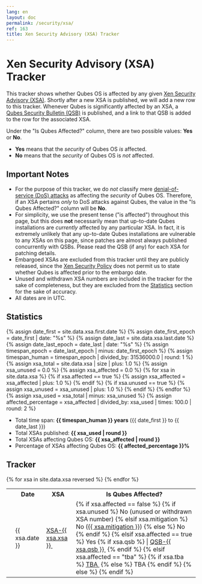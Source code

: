 ```yaml
---
lang: en
layout: doc
permalink: /security/xsa/
ref: 163
title: Xen Security Advisory (XSA) Tracker
---
```


Xen Security Advisory (XSA) Tracker
===================================

This tracker shows whether Qubes OS is affected by any given [Xen Security Advisory (XSA)][XSA].
Shortly after a new XSA is published, we will add a new row to this tracker.
Whenever Qubes is significantly affected by an XSA, a [Qubes Security Bulletin (QSB)][QSB] is published, and a link to that QSB is added to the row for the associated XSA.

Under the "Is Qubes Affected?" column, there are two possible values: **Yes** or **No**.

* **Yes** means that the *security* of Qubes OS *is* affected.
* **No** means that the *security* of Qubes OS is *not* affected.


Important Notes
---------------
* For the purpose of this tracker, we do *not* classify mere [denial-of-service (DoS) attacks][DoS] as affecting the *security* of Qubes OS.
  Therefore, if an XSA pertains *only* to DoS attacks against Qubes, the value in the "Is Qubes Affected?" column will be **No**.
* For simplicity, we use the present tense ("is affected") throughout this page, but this does **not** necessarily mean that up-to-date Qubes installations are *currently* affected by any particular XSA.
  In fact, it is extremely unlikely that any up-to-date Qubes installations are vulnerable to any XSAs on this page, since patches are almost always published concurrently with QSBs.
  Please read the QSB (if any) for each XSA for patching details.
* Embargoed XSAs are excluded from this tracker until they are publicly released, since the [Xen Security Policy] does not permit us to state whether Qubes is affected prior to the embargo date.
* Unused and withdrawn XSA numbers are included in the tracker for the sake of completeness, but they are excluded from the [Statistics] section for the sake of accuracy.
* All dates are in UTC.


Statistics
----------
{% assign date_first = site.data.xsa.first.date %}
{% assign date_first_epoch = date_first | date: "%s" %}
{% assign date_last = site.data.xsa.last.date %}
{% assign date_last_epoch = date_last | date: "%s" %}
{% assign timespan_epoch = date_last_epoch | minus: date_first_epoch %}
{% assign timespan_human = timespan_epoch | divided_by: 31536000.0 | round: 1 %}
{% assign xsa_total = site.data.xsa | size | plus: 1.0 %}
{% assign xsa_unused = 0.0 %}
{% assign xsa_affected = 0.0 %}
{% for xsa in site.data.xsa %}
  {% if xsa.affected == true %}
    {% assign xsa_affected = xsa_affected | plus: 1.0 %}
  {% endif %}
  {% if xsa.unused == true %}
    {% assign xsa_unused = xsa_unused | plus: 1.0 %}
  {% endif %}
{% endfor %}
{% assign xsa_used = xsa_total | minus: xsa_unused %}
{% assign affected_percentage = xsa_affected | divided_by: xsa_used | times: 100.0 | round: 2 %}

* Total time span: **{{ timespan_human }} years** ({{ date_first }} to {{ date_last }})
* Total XSAs published: **{{ xsa_used | round }}**
* Total XSAs affecting Qubes OS: **{{ xsa_affected | round }}**
* Percentage of XSAs affecting Qubes OS: **{{ affected_percentage }}%**

Tracker
-------
<table>
  <tr class="center">
    <th title="Anchor Link"><span class="fa fa-link"></span></th>
    <th>Date</th>
    <th title="Xen Security Advisory">XSA</th>
    <th>Is Qubes Affected?</th>
  </tr>
{% for xsa in site.data.xsa reversed %}
  <tr id="{{ xsa.xsa }}">
    <td><a href="#{{ xsa.xsa }}" class="fa fa-link black-icon" title="Anchor link to tracker row: XSA-{{ xsa.xsa }}"></a></td>
    <td>{{ xsa.date }}</td>
    <td>
      <a title="Xen Security Advisory {{ xsa.xsa }}"
      {% if xsa.xsa <= 25 %}
        href="https://wiki.xenproject.org/wiki/Security_Announcements_(Historical)"
      {% else %}
        href="https://xenbits.xen.org/xsa/advisory-{{ xsa.xsa }}.html"
      {% endif %}>
      XSA-{{ xsa.xsa }}&nbsp;<span class="fa fa-external-link"></span></a>
    </td>
    <td>
    {% if xsa.affected == false %}
      {% if xsa.unused %}
        No (unused or withdrawn XSA number)
      {% elsif xsa.mitigation %}
        No (<a href="#{{ xsa.mitigation }}" title="No, the security of Qubes OS is not affected by XSA-{{ xsa.xsa }}. Click to read the explanation.">{{ xsa.mitigation }}</a>)
      {% else %}
        <span title="No, the security of Qubes OS is not affected by XSA-{{ xsa.xsa }}.">No</span>
      {% endif %}
    {% elsif xsa.affected == true %}
      <span title="Yes, the security of Qubes OS is affected by XSA-{{ xsa.xsa }}.">Yes</span>
      {% if xsa.qsb %}
        | <a href="https://github.com/QubesOS/qubes-secpack/blob/master/QSBs/qsb-{{ xsa.qsb }}.txt" title="Qubes Security Bulletin {{ xsa.qsb }}">QSB-{{ xsa.qsb }}&nbsp;<span class="fa fa-external-link"></span></a>
      {% endif %}
    {% elsif xsa.affected == "tba" %}
      {% if xsa.tba %}
        <a href="{{ xsa.tba }}" title="To be announced. Click for more information.">TBA&nbsp;<span class="fa fa-external-link"></span></a>
      {% else %}
        <span title="To be announced">TBA</span>
      {% endif %}
    {% else %}
    {% endif %}
    </td>
  </tr>
{% endfor %}
</table>


[XSA]: https://xenbits.xen.org/xsa/
[QSB]: /security/bulletins/
[DoS]: https://en.wikipedia.org/wiki/Denial-of-service_attack
[Xen Security Policy]: https://www.xenproject.org/security-policy.html
[Statistics]: #statistics

